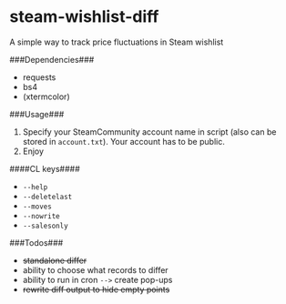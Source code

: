 steam-wishlist-diff
===================

A simple way to track price fluctuations in Steam wishlist

###Dependencies###

* requests
* bs4
* (xtermcolor)

###Usage###

1. Specify your SteamCommunity account name in script (also can be stored in `account.txt`). Your account has to be public.
2. Enjoy

####CL keys####

 - `--help` 
 - `--deletelast`
 -  `--moves` 
 - `--nowrite` 
 - `--salesonly`

###Todos###

* ~~standalone differ~~
* ability to choose what records to differ
* ability to run in cron `-->` create pop-ups
* ~~rewrite diff output to hide empty points~~

